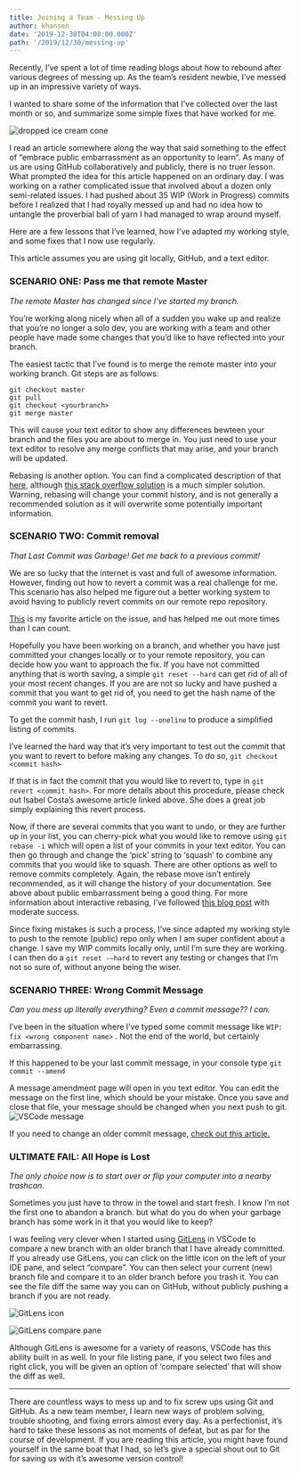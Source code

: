 ```yaml
---
title: Joining a Team - Messing Up
author: khansen
date: '2019-12-30T04:00:00.000Z'
path: '/2019/12/30/messing-up'
---
```


Recently, I’ve spent a lot of time reading blogs about how to rebound after various degrees of messing up. As the team’s resident newbie, I’ve messed up in an impressive variety of ways.

I wanted to share some of the information that I’ve collected over the last month or so, and summarize some simple fixes that have worked for me.

![dropped ice cream cone](https://i.imgur.com/zwRn3LV.jpg)

I read an article somewhere along the way that said something to the effect of “embrace public embarrassment as an opportunity to learn”. As many of us are using GitHub collaboratively and publicly, there is no truer lesson. What prompted the idea for this article happened on an ordinary day. I was working on a rather complicated issue that involved about a dozen only semi-related issues. I had pushed about 35 WIP (Work in Progress) commits before I realized that I had royally messed up and had no idea how to untangle the proverbial ball of yarn I had managed to wrap around myself.

Here are a few lessons that I’ve learned, how I’ve adapted my working style, and some fixes that I now use regularly.

This article assumes you are using git locally, GitHub, and a text editor.

### SCENARIO ONE: Pass me that remote Master

_The remote Master has changed since I’ve started my branch._

You’re working along nicely when all of a sudden you wake up and realize that you’re no longer a solo dev, you are working with a team and other people have made some changes that you’d like to have reflected into your branch.

The easiest tactic that I’ve found is to merge the remote master into your working branch. Git steps are as follows:

```
git checkout master
git pull
git checkout <yourbranch>
git merge master
```

This will cause your text editor to show any differences bewteen your branch and the files you are about to merge in. You just need to use your text editor to resolve any merge conflicts that may arise, and your branch will be updated.

Rebasing is another option. You can find a complicated description of that [here](https://git-scm.com/book/en/v2/Git-Branching-Rebasing), although [this stack overflow solution](https://stackoverflow.com/questions/20101994/git-pull-from-master-into-the-development-branch/20103414) is a much simpler solution. Warning, rebasing will change your commit history, and is not generally a recommended solution as it will overwrite some potentially important information.

### SCENARIO TWO: Commit removal

_That Last Commit was Garbage! Get me back to a previous commit!_

We are so lucky that the internet is vast and full of awesome information. However, finding out how to revert a commit was a real challenge for me. This scenario has also helped me figure out a better working system to avoid having to publicly revert commits on our remote repo repository.

[This](https://code.likeagirl.io/how-to-undo-the-last-commit-393e7db2840b) is my favorite article on the issue, and has helped me out more times than I can count.

Hopefully you have been working on a branch, and whether you have just committed your changes locally or to your remote repository, you can decide how you want to approach the fix. If you have not committed anything that is worth saving, a simple `git reset --hard` can get rid of all of your most recent changes. If you are are not so lucky and have pushed a commit that you want to get rid of, you need to get the hash name of the commit you want to revert.

To get the commit hash, I run `git log --oneline` to produce a simplified listing of commits.

I’ve learned the hard way that it’s very important to test out the commit that you want to revert to before making any changes. To do so, `git checkout <commit hash>`

If that is in fact the commit that you would like to revert to, type in `git revert <commit hash>`. For more details about this procedure, please check out Isabel Costa’s awesome article linked above. She does a great job simply explaining this revert process.

Now, if there are several commits that you want to undo, or they are further up in your list, you can cherry-pick what you would like to remove using `git rebase -i` which will open a list of your commits in your text editor. You can then go through and change the ‘pick’ string to ‘squash’ to combine any commits that you would like to squash. There are other options as well to remove commits completely. Again, the rebase move isn’t entirely recommended, as it will change the history of your documentation. See above about public embarrassment being a good thing. For more information about interactive rebasing, I’ve followed [this blog post](https://github.blog/2015-06-08-how-to-undo-almost-anything-with-git/) with moderate success.

Since fixing mistakes is such a process, I’ve since adapted my working style to push to the remote (public) repo only when I am super confident about a change. I save my WIP commits locally only, until I’m sure they are working. I can then do a `git reset -—hard` to revert any testing or changes that I’m not so sure of, without anyone being the wiser.

### SCENARIO THREE: Wrong Commit Message

_Can you mess up literally everything? Even a commit message?? I can._

I’ve been in the situation where I’ve typed some commit message like `WIP: fix <wrong component name>` . Not the end of the world, but certainly embarrassing.

If this happened to be your last commit message, in your console type
`git commit --amend`

A message amendment page will open in you text editor. You can edit the message on the first line, which should be your mistake. Once you save and close that file, your message should be changed when you next push to git.
![VSCode message](https://i.imgur.com/HywlDg8.png)

If you need to change an older commit message, [check out this article.](https://help.github.com/en/github/committing-changes-to-your-project/changing-a-commit-message)

### ULTIMATE FAIL: All Hope is Lost

_The only choice now is to start over or flip your computer into a nearby trashcan._

Sometimes you just have to throw in the towel and start fresh. I know I’m not the first one to abandon a branch. but what do you do when your garbage branch has some work in it that you would like to keep?

I was feeling very clever when I started using [GitLens](https://gitlens.amod.io/) in VSCode to compare a new branch with an older branch that I have already committed. If you already use GitLens, you can click on the little icon on the left of your IDE pane, and select “compare”. You can then select your current (new) branch file and compare it to an older branch before you trash it. You can see the file diff the same way you can on GitHub, without publicly pushing a branch if you are not ready.

![GitLens icon](https://i.imgur.com/XYd1H34.png)

![GitLens compare pane](https://i.imgur.com/PYKj0aY.png)

Although GitLens is awesome for a variety of reasons, VSCode has this ability built in as well. In your file listing pane, if you select two files and right click, you will be given an option of ‘compare selected’ that will show the diff as well.

---

There are countless ways to mess up and to fix screw ups using Git and GitHub. As a new team member, I learn new ways of problem solving, trouble shooting, and fixing errors almost every day. As a perfectionist, it’s hard to take these lessons as not moments of defeat, but as par for the course of development. If you are reading this article, you might have found yourself in the same boat that I had, so let’s give a special shout out to Git for saving us with it’s awesome version control!

